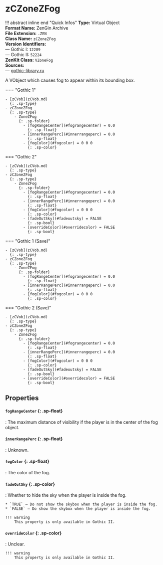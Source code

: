 # zCZoneZFog

!!! abstract inline end "Quick Infos"
    **Type:** Virtual Object<br/>
    **Format Name:** ZenGin Archive<br/>
    **File Extension:** `.ZEN`<br/>
    **Class Name:** `zCZoneZFog`<br/>
    **Version Identifiers:**<br />
    — Gothic I: `12289`<br/>
    — Gothic II: `52224`<br/>
    **ZenKit Class:** `VZoneFog`<br/>
    **Sources:**<br/>
    — [gothic-library.ru](http://www.gothic-library.ru/publ/class_zczonezfog/1-1-0-708)


A VObject which causes fog to appear within its bounding box.

=== "Gothic 1"

    - [zCVob](zCVob.md)
      {: .sp-type}
    - zCZoneZFog
      {: .sp-type}
        - ZoneZFog
          {: .sp-folder}
            - [fogRangeCenter](#fograngecenter) = 0.0
              {: .sp-float}
            - [innerRangePerc](#innerrangeperc) = 0.0
              {: .sp-float}
            - [fogColor](#fogcolor) = 0 0 0
              {: .sp-color}

=== "Gothic 2"

    - [zCVob](zCVob.md)
      {: .sp-type}
    - zCZoneZFog
      {: .sp-type}
        - ZoneZFog
          {: .sp-folder}
            - [fogRangeCenter](#fograngecenter) = 0.0
              {: .sp-float}
            - [innerRangePerc](#innerrangeperc) = 0.0
              {: .sp-float}
            - [fogColor](#fogcolor) = 0 0 0
              {: .sp-color}
            - [fadeOutSky](#fadeoutsky) = FALSE
              {: .sp-bool}
            - [overrideColor](#overridecolor) = FALSE
              {: .sp-bool}

=== "Gothic 1 (Save)"

    - [zCVob](zCVob.md)
      {: .sp-type}
    - zCZoneZFog
      {: .sp-type}
        - ZoneZFog
          {: .sp-folder}
            - [fogRangeCenter](#fograngecenter) = 0.0
              {: .sp-float}
            - [innerRangePerc](#innerrangeperc) = 0.0
              {: .sp-float}
            - [fogColor](#fogcolor) = 0 0 0
              {: .sp-color}

=== "Gothic 2 (Save)"

    - [zCVob](zCVob.md)
      {: .sp-type}
    - zCZoneZFog
      {: .sp-type}
        - ZoneZFog
          {: .sp-folder}
            - [fogRangeCenter](#fograngecenter) = 0.0
              {: .sp-float}
            - [innerRangePerc](#innerrangeperc) = 0.0
              {: .sp-float}
            - [fogColor](#fogcolor) = 0 0 0
              {: .sp-color}
            - [fadeOutSky](#fadeoutsky) = FALSE
              {: .sp-bool}
            - [overrideColor](#overridecolor) = FALSE
              {: .sp-bool}

## Properties

#### `fogRangeCenter` {: .sp-float}

:  The maximum distance of visibility if the player is in the center of the fog object.
    

#### `innerRangePerc` {: .sp-float}

:   Unknown.

#### `fogColor` {: .sp-float}

:   The color of the fog.

#### `fadeOutSky` {: .sp-color}

:   Whether to hide the sky when the player is inside the fog.

    * `TRUE` — Do not show the skybox when the player is inside the fog.
    * `FALSE` — Do show the skybox when the player is inside the fog.
    
    !!! warning
        This property is only available in Gothic II.

#### `overrideColor` {: .sp-color}

:   Unclear.

    !!! warning
        This property is only available in Gothic II.

